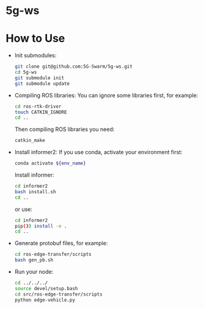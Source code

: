 # 5g-ws



# How to Use

* Init submodules:

  ```bash
  git clone git@github.com:5G-Swarm/5g-ws.git
  cd 5g-ws
  git submodule init
  git submodule update
  ```
  
* Compiling ROS libraries:
  You can ignore some libraries first, for example:
  ```bash
  cd ros-rtk-driver
  touch CATKIN_IGNORE
  cd ..
  ```
  Then compiling ROS libraries you need:
  ```bash
  catkin_make
  ```
  
* Install informer2:
  If you use conda, activate your environment first:
  
  ```bash
  conda activate ${env_name}
  ```
  Install informer:
  ```bash
  cd informer2
  bash install.sh
  cd ..
  ```
  or use:
  ```bash
  cd informer2
  pip(3) install -e .
  cd ..
  ```
  
* Generate protobuf files, for example:
  ```bash
  cd ros-edge-transfer/scripts
  bash gen_pb.sh
  ```
* Run your node:
  ```bash
  cd ../../../
  source devel/setup.bash
  cd src/ros-edge-transfer/scripts
  python edge-vehicle.py
  ```

